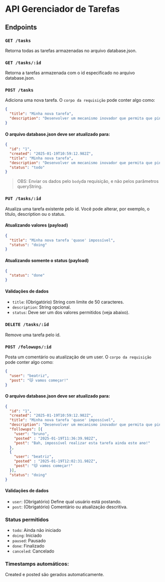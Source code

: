 # API Gerenciador de Tarefas
## Endpoints
### `GET /tasks`
Retorna todas as tarefas armazenadas no arquivo database.json.

### `GET /tasks/:id`
Retorna a tarefas armazenada com o id especificado no arquivo database.json.

### `POST /tasks`
Adiciona uma nova tarefa. O `corpo da requisição` pode conter algo como:

```json
{
  "title": "Minha nova tarefa",
  "description": "Desenvolver um mecanismo inovador que permita que pinguins realizem teletransporte enquanto executam coreografias de dança no gelo. O sistema deve incluir luzes coloridas e efeitos sonoros inspirados em discotecas dos anos 80."
}
```

#### O arquivo database.json deve ser atualizado para:
```json
{
  "id": "1",
  "created": "2025-01-19T10:59:12.982Z",
  "title": "Minha nova tarefa",
  "description": "Desenvolver um mecanismo inovador que permita que pinguins realizem teletransporte enquanto executam coreografias de dança no gelo. O sistema deve incluir luzes coloridas e efeitos sonoros inspirados em discotecas dos anos 80.",
  "status": "todo"
}
```
> OBS: Enviar os dados pelo `body`da requisição, e não pelos parâmetros queryString.

### `PUT /tasks/:id`
Atualiza uma tarefa existente pelo id. Você pode alterar, por exemplo, o título, description ou o status.

#### Atualizando valores (payload)
```json
{
  "title": "Minha nova tarefa 'quase' impossível",
  "status": "doing"
}
```

#### Atualizando somente o status (payload)
```json
{
  "status": "done"
}
```
#### Validações de dados
- `title`: (Obrigatório) String com limite de 50 caracteres.
- `description`: String opcional.
- `status`: Deve ser um dos valores permitidos (veja abaixo).

### `DELETE /tasks/:id`
Remove uma tarefa pelo id.

### `POST /folowups/:id`
Posta um comentário ou atualização de um user. O `corpo da requisição` pode conter algo como:

```json
{
  "user": "beatriz",
  "post": "😽 vamos começar!"
}
```

#### O arquivo database.json deve ser atualizado para:

```json
{
  "id": "1",
  "created": "2025-01-19T10:59:12.982Z",
  "title": "Minha nova tarefa 'quase' impossível",
  "description": "Desenvolver um mecanismo inovador que permita que pinguins realizem teletransporte enquanto executam coreografias de dança no gelo. O sistema deve incluir luzes coloridas e efeitos sonoros inspirados em discotecas dos anos 80.",
  "followups": [{
    "user": "bruno",
    "posted" : "2025-01-19T11:36:39.982Z",
    "post": "Bah, impossível realizar esta tarefa ainda este ano!"
  },
  {
    "user": "beatriz",
    "posted" : "2025-01-19T12:02:31.982Z",
    "post": "😽 vamos começar!"
  }],
  "status": "doing"
}
```

#### Validações de dados
- `user`: (Obrigatório) Define qual usuário está postando.
- `post`: (Obrigatório) Comentário ou atualização descritiva.

### Status permitidos
- `todo`: Ainda não iniciado
- `doing`: Iniciado
- `paused`: Pausado
- `done`: Finalizado
- `canceled`: Cancelado

### Timestamps automáticos:
  Created e posted são gerados automaticamente.